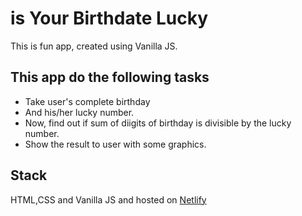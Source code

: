 # is Your Birthdate Lucky
This is fun app, created using Vanilla JS.

## This app do the following tasks
* Take user's complete birthday
* And his/her lucky number.
* Now, find out if sum of diigits of birthday is  divisible by the lucky number.
* Show the result to user with some graphics.

## Stack
HTML,CSS and Vanilla JS and hosted on [Netlify](https://www.netlify.com/)